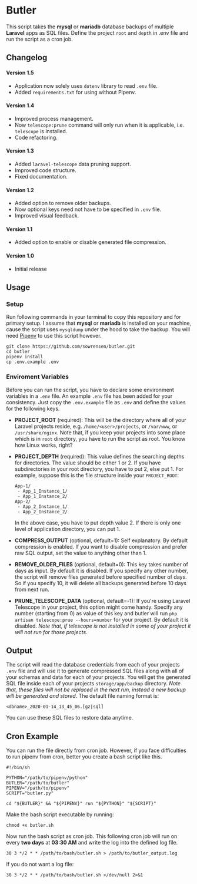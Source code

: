 # Butler

This script takes the **mysql** or **mariadb** database backups of multiple **Laravel** apps as SQL 
files. Define the project `root` and `depth` in .env file and run the script as a cron job.

Changelog
------

#### Version 1.5
- Application now solely uses `dotenv` library to read `.env` file.
- Added `requirements.txt` for using without Pipenv.

#### Version 1.4
 
 - Improved process management.
 - Now `telescope:prune` command will only run when it is applicable, i.e. `telescope` is installed.
 - Code refactoring.

#### Version 1.3
 
 - Added `laravel-telescope` data pruning support.
 - Improved code structure.
 - Fixed documentation.

#### Version 1.2

 - Added option to remove older backups.
 - Now optional keys need not have to be specified in `.env` file.  
 - Improved visual feedback.

#### Version 1.1

 - Added option to enable or disable generated file compression.

#### Version 1.0

 - Initial release

Usage
------

### Setup

Run following commands in your terminal to copy this repository and for primary setup. I assume 
that **mysql** or **mariadb** is installed on your machine, cause the script uses `mysqldump` 
under the hood to take the backup. You will need [Pipenv](https://github.com/pypa/pipenv) 
to use this script however.

```shell
git clone https://github.com/sowrensen/butler.git
cd butler
pipenv install
cp .env.example .env
```

### Enviroment Variables

Before you can run the script, you have to declare some environment variables in a 
`.env` file. An example `.env` file has been added for your consistency. Just copy
the `.env.example` file as `.env` and define the values for the following keys.


 - **PROJECT_ROOT** (required): This will be the directory where all of your Laravel projects 
 reside, e.g. `/home/<user>/projects`, or `/var/www`, or `/usr/share/nginx`. 
 Note that, if you keep your projects into some place which is in `root` directory, 
 you have to run the script as root. You know how Linux works, right?
 
 - **PROJECT_DEPTH** (required): This value defines the searching depths for directories.
 The value should be either 1 or 2. If you have subdirectories in your root 
 directory, you have to put 2, else put 1. For example, suppose this is the file
 structure inside your `PROJECT_ROOT`:
 
   ```
   App-1/
    - App_1_Instance_1/
    - App_1_Instance_2/
   App-2/
    - App_2_Instance_1/
    - App_2_Instance_2/
   ``` 
   
   In the above case, you have to put depth value 2. If there is only one
   level of application directory, you can put 1.

 - **COMPRESS_OUTPUT** (optional, default=1): Self explanatory. By default compression is enabled. 
 If you want to disable compression and prefer raw SQL output, set the value to anything other than 1.
 
 - **REMOVE_OLDER_FILES** (optional, default=0): This key takes number of days as input. By default it 
 is disabled. If you specify any other number, the script will remove files generated before specified 
 number of days. So if you specify 10, it will delete all backups generated before 10 days from next run.
 
 - **PRUNE_TELESCOPE_DATA** (optional, default=-1): If you're using Laravel Telescope in
 your project, this option might come handy. Specify any number (starting from 0) as value
 of this key and butler will run `php artisan telescope:prue --hours=number` for your project.
 By default it is disabled. _Note that, if telescope is not installed in some of your project
 it will not run for those projects._

Output
------
The script will read the database credentials from each of your projects `.env` file and will use it
to generate compressed SQL files along with all of your schemas and data for each of your projects.
You will get the generated SQL file inside each of your projects `storage/app/backup` directory. 
_Note that, these files will not be replaced in the next run, instead a new backup will be 
generated and stored_. The default file naming format is:

```
<dbname>_2020-01-14_13_45_06.[gz|sql]
```

You can use these SQL files to restore data anytime.

Cron Example
------------

You can run the file directly from cron job. However, if you face difficulties to run pipenv from 
cron, better you create a bash script like this.

```
#!/bin/sh

PYTHON="/path/to/pipenv/python"
BUTLER="/path/to/butler"
PIPENV="/path/to/pipenv"
SCRIPT="butler.py"

cd "${BUTLER}" && "${PIPENV}" run "${PYTHON}" "${SCRIPT}"
```

Make the bash script executable by running:

```shell
chmod +x butler.sh
```

Now run the bash script as cron job. This following cron job will run on every **two days** at **03:30 AM** 
and write the log into the defined log file.

```
30 3 */2 * * /path/to/bash/butler.sh > /path/to/butler_output.log
```

If you do not want a log file:

```
30 3 */2 * * /path/to/bash/butler.sh >/dev/null 2>&1
```
